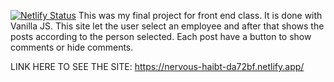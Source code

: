 [![Netlify Status](https://api.netlify.com/api/v1/badges/0986d659-aee9-4af1-9276-605a4fa2e41e/deploy-status)](https://app.netlify.com/sites/nervous-haibt-da72bf/deploys)
This was my final project for front end class.
It is done with Vanilla JS.
This site let the user select an employee and after that shows the posts according to the person selected. Each post have a button to show comments or hide comments. 

LINK HERE TO SEE THE SITE: https://nervous-haibt-da72bf.netlify.app/

